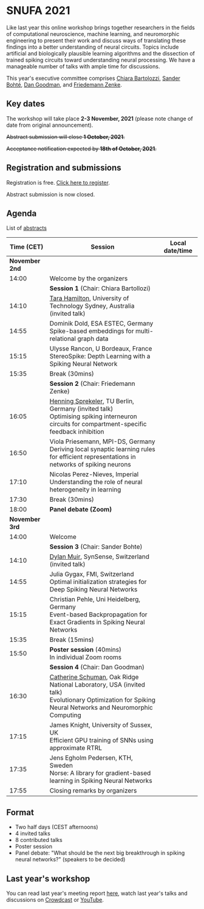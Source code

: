 # SNUFA 2021

Like last year this online workshop brings together researchers in the fields of computational neuroscience, machine learning, and neuromorphic engineering to present their work and discuss ways of translating these findings into a better understanding of neural circuits. Topics include artificial and biologically plausible learning algorithms and the dissection of trained spiking circuits toward understanding neural processing. We have a manageable number of talks with ample time for discussions.

This year's executive committee comprises [Chiara Bartolozzi](https://www.iit.it/people/chiara-bartolozzi), [Sander Bohté](https://homepages.cwi.nl/~sbohte/), [Dan Goodman](https://neural-reckoning.org), and [Friedemann Zenke](https://fzenke.net/).


## Key dates

The workshop will take place **2-3 November, 2021** (please note change of date from original announcement).

~~Abstract submission will close **1 October, 2021**.~~

~~Acceptance notification expected by **18th of October, 2021**.~~

## Registration and submissions

Registration is free. [Click here to register](https://www.eventbrite.co.uk/e/snufa-2021-tickets-162043527553).

Abstract submission is now closed.


## Agenda

List of [abstracts](abstracts)

<script language="javascript">
	function LT(d, t) {
		var date = new Date(d+' 2021 '+t+' UTC+1');
		document.write(date.toString());
	}
</script>

| Time (CET) | Session | Local date/time 
|------------|---------|-----------------
|**November 2nd** |  |  
| 14:00 | Welcome by the organizers | <script language="javascript">LT('2 Nov', '14:00')</script> 
|     | **Session 1** (Chair: Chiara Bartollozi) |  
| 14:10 | [Tara Hamilton](https://profiles.uts.edu.au/Tara.Hamilton), University of Technology Sydney, Australia (invited talk) | <script language="javascript">LT('2 Nov', '14:10')</script> 
| 14:55 | Dominik Dold, ESA ESTEC, Germany<br/> Spike-based embeddings for multi-relational graph data | <script language="javascript">LT('2 Nov', '14:55')</script> 
| 15:15 | Ulysse Rancon, U Bordeaux, France<br/> StereoSpike: Depth Learning with a Spiking Neural Network | <script language="javascript">LT('2 Nov', '15:15')</script> 
| 15:35 | Break (30mins) | 
|       | **Session 2** (Chair: Friedemann Zenke) |  
| 16:05 | [Henning Sprekeler](https://www.sprekelerlab.org/henning/), TU Berlin, Germany (invited talk)<br/>Optimising spiking interneuron circuits for compartment-specific feedback inhibition |  <script language="javascript">LT('2 Nov', '16:05')</script>
| 16:50 | Viola Priesemann, MPI-DS, Germany<br/> Deriving local synaptic learning rules for efficient representations in networks of spiking neurons | <script language="javascript">LT('2 Nov', '16:50')</script> 
| 17:10 | Nicolas Perez-Nieves, Imperial<br/> Understanding the role of neural heterogeneity in learning | <script language="javascript">LT('2 Nov', '17:10')</script>
| 17:30 | Break (30mins) | <script language="javascript">LT('2 Nov', '17:30')</script>
| 18:00 | **Panel debate (Zoom)** |  <script language="javascript">LT('2 Nov', '18:00')</script>
| **November 3rd** | | 
| 14:00 | Welcome | <script language="javascript">LT('3 Nov', '14:00')</script> 
|       | **Session 3** (Chair: Sander Bohte) | 
| 14:10 | [Dylan Muir](http://dylan-muir.com/), SynSense, Switzerland (invited talk) | <script language="javascript">LT('3 Nov', '14:10')</script>
| 14:55 | Julia Gygax, FMI, Switzerland<br/>Optimal initialization strategies for Deep Spiking Neural Networks | <script language="javascript">LT('3 Nov', '14:55')</script>
| 15:15 | Christian Pehle, Uni Heidelberg, Germany<br/> Event-based Backpropagation for Exact Gradients in Spiking Neural Networks | <script language="javascript">LT('3 Nov', '15:15')</script>
| 15:35 | Break (15mins) | <script language="javascript">LT('3 Nov', '15:35')</script>
| 15:50 | **Poster session** (40mins)<br/> In individual Zoom rooms | <script language="javascript">LT('3 Nov', '15:50')</script>
|       | **Session 4** (Chair: Dan Goodman) | 
| 16:30 | [Catherine Schuman](https://www.ornl.gov/staff-profile/catherine-d-schuman), Oak Ridge National Laboratory, USA (invited talk)<br/>Evolutionary Optimization for Spiking Neural Networks and Neuromorphic Computing | <script language="javascript">LT('3 Nov', '16:30')</script>
| 17:15 | James Knight, University of Sussex, UK<br/> Efficient GPU training of SNNs using approximate RTRL | <script language="javascript">LT('3 Nov', '17:15')</script>
| 17:35 | Jens Egholm Pedersen, KTH, Sweden<br/>Norse: A library for gradient-based learning in Spiking Neural Networks | <script language="javascript">LT('3 Nov', '17:35')</script>
| 17:55 | Closing remarks by organizers | <script language="javascript">LT('3 Nov', '17:55')</script>




## Format

* Two half days (CEST afternoons)
* 4 invited talks
* 8 contributed talks
* Poster session
* Panel debate: "What should be the next big breakthrough in spiking neural networks?" (speakers to be decided)


## Last year's workshop

You can read last year's meeting report [here](https://www.sciencedirect.com/science/article/abs/pii/S089662732100009X), watch last year's talks and discussions on [Crowdcast](https://www.crowdcast.io/e/snufa2020) or [YouTube](https://www.youtube.com/playlist?list=PL09WqqDbQWHFvM9DFYkM_GfnrVnIdLRhy).
